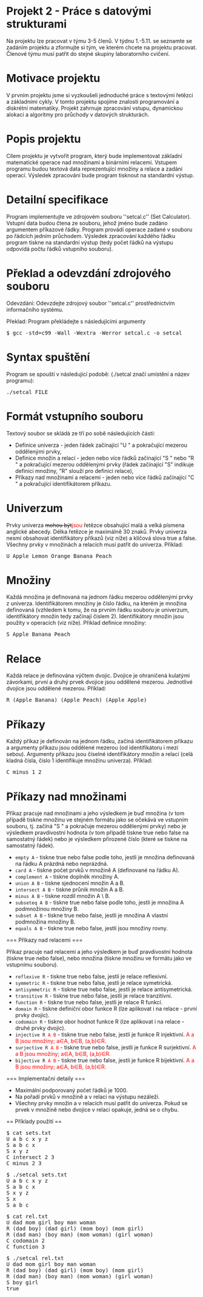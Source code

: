 # Projekt 2 - Práce s datovými strukturami

Na projektu lze pracovat v týmu 3-5 členů. V týdnu 1.-5.11. se seznamte se zadáním projektu a zformujte si tým, ve kterém chcete na projektu pracovat. Členové týmu musí patřit do stejné skupiny laboratorního cvičení.

# Motivace projektu

V prvním projektu jsme si vyzkoušeli jednoduché práce s textovými řetězci a základními cykly. V tomto projektu spojíme znalosti programování a diskrétní matematiky. Projekt zahrnuje zpracování vstupu, dynamickou alokaci a algoritmy pro průchody v datových strukturách.

# Popis projektu 

Cílem projektu je vytvořit program, který bude implementovat základní matematické operace nad množinami a binárními relacemi. Vstupem programu budou textová data reprezentující množiny a relace a zadání operací. Výsledek zpracování bude program tisknout na standardní výstup.

# Detailní specifikace

Program implementujte ve zdrojovém souboru ''setcal.c'' (Set Calculator). Vstupní data budou čtena ze souboru, jehož jméno bude zadáno argumentem příkazové řádky. Program provádí operace zadané v souboru po řádcích jedním průchodem. Výsledek zpracování každého řádku program tiskne na standardní výstup (tedy počet řádků na výstupu odpovídá počtu řádků vstupního souboru).

# Překlad a odevzdání zdrojového souboru

Odevzdání: Odevzdejte zdrojový soubor ''setcal.c'' prostřednictvím informačního systému.

Překlad: Program překládejte s následujícími argumenty

<pre>$ gcc -std=c99 -Wall -Wextra -Werror setcal.c -o setcal</pre>

# Syntax spuštění

Program se spouští v následující podobě: (./setcal značí umístění a název programu):

<pre>./setcal FILE</pre>

# Formát vstupního souboru

Textový soubor se skládá ze tří po sobě následujících částí:
- Definice univerza - jeden řádek začínající "U " a pokračující mezerou oddělenými prvky,
- Definice množin a relací - jeden nebo více řádků začínající "S " nebo "R " a pokračující mezerou oddělenými prvky (řádek začínající "S" indikuje definici množiny, "R" slouží pro definici relace),
- Příkazy nad množinami a relacemi - jeden nebo více řádků začínající "C " a pokračující identifikátorem příkazu.

# Univerzum

Prvky univerza <s>mohou být</s><span style="color:red">jsou</span> řetězce obsahující malá a velká písmena anglické abecedy. Délka řetězce je maximálně 30 znaků. Prvky univerza nesmí obsahovat identifikátory příkazů (viz níže) a klíčová slova true a false. Všechny prvky v množinách a relacích musí patřit do univerza. Příklad:
<pre>U Apple Lemon Orange Banana Peach</pre>

# Množiny

Každá množina je definovaná na jednom řádku mezerou oddělenými prvky z univerza. Identifikátorem množiny je číslo řádku, na kterém je množina definovaná (vzhledem k tomu, že na prvním řádku souboru je univerzum, identifikátory množin tedy začínají číslem 2). Identifikátory množin jsou použity v operacích (viz níže). Příklad definice množiny:
<pre>S Apple Banana Peach</pre>

# Relace

Každá relace je definována výčtem dvojic. Dvojice je ohraničená kulatými závorkami, první a druhý prvek dvojice jsou oddělené mezerou. Jednotlivé dvojice jsou oddělené mezerou. Příklad:
<pre>R (Apple Banana) (Apple Peach) (Apple Apple)</pre>


# Příkazy

Každý příkaz je definován na jednom řádku, začíná identifikátorem příkazu a argumenty příkazu jsou oddělené mezerou (od identifikátoru i mezi sebou). Argumenty příkazu jsou číselné identifikátory množin a relací (celá kladná čísla, číslo 1 identifikuje množinu univerza). Příklad:
<pre>C minus 1 2</pre>

# Příkazy nad množinami

Příkaz pracuje nad množinami a jeho výsledkem je buď množina (v tom případě tiskne množinu ve stejném formátu jako se očekává ve vstupním souboru, tj. začíná "S " a pokračuje mezerou oddělenými prvky) nebo je výsledkem pravdivostní hodnota (v tom případě tiskne true nebo false na samostatný řádek) nebo je výsledkem přirozené číslo (které se tiskne na samostatný řádek).

* <code>empty A</code> - tiskne true nebo false podle toho, jestli je množina definovaná na řádku A prázdná nebo neprázdná.
* <code>card A</code> - tiskne počet prvků v množině A (definované na řádku A).
* <code>complement A</code> - tiskne doplněk množiny A.
* <code>union A B</code> - tiskne sjednocení množin A a B.
* <code>intersect A B</code> - tiskne průnik množin A a B.
* <code>minus A B</code> - tiskne rozdíl množin A \ B.
* <code>subseteq A B</code> - tiskne true nebo false podle toho, jestli je množina A podmnožinou množiny B.
* <code>subset A B</code> - tiskne true nebo false, jestli je množina A vlastní podmnožina množiny B.
* <code>equals A B</code> - tiskne true nebo false, jestli jsou množiny rovny.

=== Příkazy nad relacemi ===

Příkaz pracuje nad relacemi a jeho výsledkem je buď pravdivostní hodnota (tiskne true nebo false), nebo množina (tiskne množinu ve formátu jako ve vstupnímu souboru).

* <code>reflexive R</code> - tiskne true nebo false, jestli je relace reflexivní.
* <code>symmetric R</code> - tiskne true nebo false, jestli je relace symetrická.
* <code>antisymmetric R</code> - tiskne true nebo false, jestli je relace antisymetrická.
* <code>transitive R</code> - tiskne true nebo false, jestli je relace tranzitivní.
* <code>function R</code> - tiskne true nebo false, jestli je relace R funkcí.
* <code>domain R</code> - tiskne definiční obor funkce R (lze aplikovat i na relace - první prvky dvojic).
* <code>codomain R</code> - tiskne obor hodnot funkce R (lze aplikovat i na relace - druhé prvky dvojic).
* <code>injective R <span style="color:red">A B</span></code> - tiskne true nebo false, jestli je funkce R injektivní. <span style="color:red">A a B jsou množiny; a&#8712;A, b&#8712;B, (a,b)&#8712;R.</span>
* <code>surjective R <span style="color:red">A B</span></code> - tiskne true nebo false, jestli je funkce R surjektivní. <span style="color:red">A a B jsou množiny; a&#8712;A, b&#8712;B, (a,b)&#8712;R.</span>
* <code>bijective R <span style="color:red">A B</span></code> - tiskne true nebo false, jestli je funkce R bijektivní. <span style="color:red">A a B jsou množiny; a&#8712;A, b&#8712;B, (a,b)&#8712;R.</span>

=== Implementační detaily ===

* Maximální podporovaný počet řádků je 1000.
* Na pořadí prvků v množině a v relaci na výstupu nezáleží.
* Všechny prvky množin a v relacích musí patřit do univerza. Pokud se prvek v množině nebo dvojice v relaci opakuje, jedná se o chybu.

== Příklady použití ==

<pre>$ cat sets.txt
U a b c x y z
S a b c x
S x y z
C intersect 2 3
C minus 2 3</pre>
<pre>$ ./setcal sets.txt
U a b c x y z
S a b c x
S x y z
S x
S a b c</pre>

<pre>$ cat rel.txt
U dad mom girl boy man woman
R (dad boy) (dad girl) (mom boy) (mom girl)
R (dad man) (boy man) (mom woman) (girl woman)
C codomain 2
C function 3</pre>
<pre>$ ./setcal rel.txt
U dad mom girl boy man woman
R (dad boy) (dad girl) (mom boy) (mom girl)
R (dad man) (boy man) (mom woman) (girl woman)
S boy girl
true</pre>
